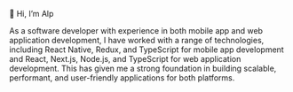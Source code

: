 👋 Hi, I’m Alp

As a software developer with experience in both mobile app and web application development, I have worked with a range of technologies, including React Native, Redux, and TypeScript for mobile app development and React, Next.js, Node.js, and TypeScript for web application development. This has given me a strong foundation in building scalable, performant, and user-friendly applications for both platforms.
